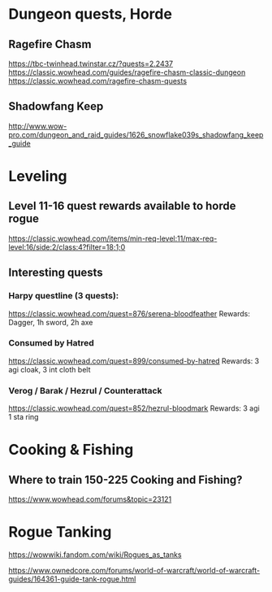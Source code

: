 # Dungeon quests, Horde

## Ragefire Chasm
https://tbc-twinhead.twinstar.cz/?quests=2.2437
https://classic.wowhead.com/guides/ragefire-chasm-classic-dungeon
https://classic.wowhead.com/ragefire-chasm-quests

## Shadowfang Keep
http://www.wow-pro.com/dungeon_and_raid_guides/1626_snowflake039s_shadowfang_keep_guide

# Leveling

## Level 11-16 quest rewards available to horde rogue
https://classic.wowhead.com/items/min-req-level:11/max-req-level:16/side:2/class:4?filter=18;1;0

## Interesting quests

### Harpy questline (3 quests):
https://classic.wowhead.com/quest=876/serena-bloodfeather
Rewards:  Dagger, 1h sword, 2h axe

### Consumed by Hatred
https://classic.wowhead.com/quest=899/consumed-by-hatred
Rewards: 3 agi cloak, 3 int cloth belt

### Verog / Barak / Hezrul / Counterattack
https://classic.wowhead.com/quest=852/hezrul-bloodmark
Rewards: 3 agi 1 sta ring

# Cooking & Fishing

## Where to train 150-225 Cooking and Fishing?
https://www.wowhead.com/forums&topic=23121

# Rogue Tanking

https://wowwiki.fandom.com/wiki/Rogues_as_tanks

https://www.ownedcore.com/forums/world-of-warcraft/world-of-warcraft-guides/164361-guide-tank-rogue.html
